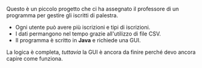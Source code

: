 Questo è un piccolo progetto che ci ha assegnato il professore di un programma per gestire gli iscritti di palestra. 
- Ogni utente può avere più iscrizioni e tipi di iscrizioni.
- I dati permangono nel tempo grazie all'utilizzo di file CSV.
- Il programma è scritto in **Java** e richiede una GUI.

La logica è completa, *tuttavia* la GUI è ancora da finire perché devo ancora capire come funziona.
